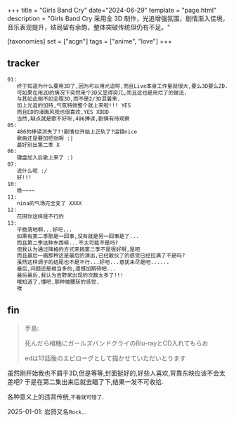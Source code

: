+++
title = "Girls Band Cry"
date="2024-06-29"
template = "page.html"
description = "Girls Band Cry 采用全 3D 制作，光追增强氛围，剧情渐入佳境，音乐表现提升，结局留有余韵，整体突破传统但仍有不足。"

[taxonomies]
set = ["acgn"]
tags = ["anime", "love"]
+++

## tracker

```txt
01:
   终于知道为什么要用3D了,因为可以用光追呀,而且Live本身工作量就很大,要么3D要么2D.
   可如果在用2D的情况下突然来个3D又显得突兀,而且这也是用烂了的做法. 
   与其如此倒不如全程3D,而不是2/3D混着来. 
   加上光追的加持,气氛特效整个就上来啦!!! YES
   而且ED的漫画风我也很喜欢,YES XDDD
   当然,缺点就是歌不好听,486捧读,剧情有待观察
05: 
   486的捧读消失了?!剧情也开始上正轨了?运镜nice
   歌曲还是要加把劲啊 :|
   最好别出第二季 X
06:
   键盘加入后歌上来了 :)
07:
   说什么呢 :/
   好!!!
10:
   稳~~~~
11: 
   nina的气场完全变了 XXXX
12:
   花田你这样是不行的
13:
   平稳落地啊...好吧...
   如果有第二季那是一回事,没有就是另一回事是了...
   而且第二季这种东西嘛...不太可能不是吗?
   但我认为通过降格的方式来搞第二季不是很好啊,是吧
   而且最后一画那种这是最后的演出,已经散伙了的感觉已经拉满了不是吗?
   虽然这样调子的结尾也不是不行...好吧...意犹未尽是吧......
   最后,问题还是相当多的,遗憾加期待吧...
   最后最后,我认为吉野家出现的次数太多了!!!
   哦知道了,懂吧,那种被腰斩的感觉.
   唉
```

## fin

> 手島:
> 
> 死んだら棺桶にガールズバンドクライのBlu-rayとCD入れてもらお
>
> edは13話後のエピローグとして描かせていただいとります

虽然刚开始我也不屑于3D,但是等等,封面挺好的,好些人喜欢,背靠东映应该不会太差吧?
于是在第二集出来后就去瞄了下,结果一发不可收拾.

各种意义上的违背传统,`不看就可惜了`.

2025-01-01: 岩鸽又名`Rock`...
